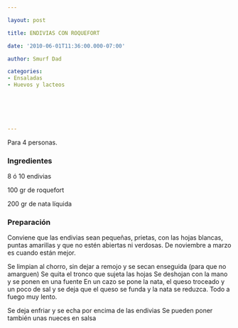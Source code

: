 ```yaml
---

layout: post

title: ENDIVIAS CON ROQUEFORT

date: '2010-06-01T11:36:00.000-07:00'

author: Smurf Dad

categories:
- Ensaladas
- Huevos y lacteos






---
```


Para 4 personas.

<h3>Ingredientes</h3>

8 ó 10 endivias

100 gr de roquefort

200 gr de nata líquida

<h3>Preparación</h3>

Conviene que las endivias sean pequeñas, prietas, con las hojas blancas, puntas amarillas y que no estén abiertas ni verdosas. De noviembre a marzo es cuando están mejor.

Se limpian al chorro, sin dejar a remojo y se secan enseguida (para que no amarguen) Se quita el tronco que sujeta las hojas Se deshojan con la mano y se ponen en una fuente En un cazo se pone la nata, el queso troceado y un poco de sal y se deja que el queso se funda y la nata se reduzca. Todo a fuego muy lento.

Se deja enfriar y se echa por encima de las endivias Se pueden poner también unas nueces en salsa